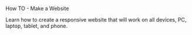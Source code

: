 

How TO - Make a Website

Learn how to create a responsive website that will work on all devices, PC, laptop, tablet, and phone.
